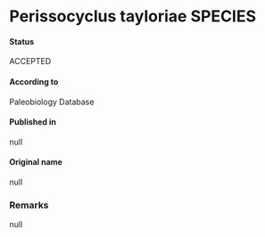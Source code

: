 Perissocyclus tayloriae SPECIES
=======

#### Status
ACCEPTED

#### According to
Paleobiology Database

#### Published in
null

#### Original name
null

### Remarks
null